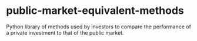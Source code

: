 # public-market-equivalent-methods
Python library of methods used by investors to compare the performance of a private investment to that of the public market.
